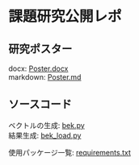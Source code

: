# 課題研究公開レポ

## 研究ポスター
docx: [Poster.docx](Poster.docx)  
markdown: [Poster.md](pos.md)

## ソースコード

ベクトルの生成: [bek.py](bek.py)  
結果生成: [bek_load.py](bek_load.py)

使用パッケージ一覧: [requirements.txt](requirements.txt)